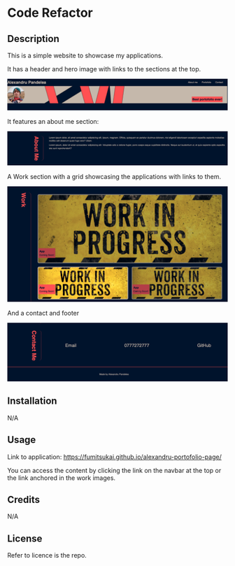 # Code Refactor

## Description

This is a simple website to showcase my applications.

It has a header and hero image with links to the sections at the top.

![navbar and hero image](/assets/images/header.png)

It features an about me section:

![about me section](/assets/images/about.png)

A Work section with a grid showcasing the applications with links to them.

![work section](/assets/images/work.png)

And a contact and footer

![contact me section and footer](/assets/images/contact.png)

## Installation

N/A

## Usage

Link to application: https://fumitsukai.github.io/alexandru-portofolio-page/

You can access the content by clicking the link on the navbar at the top or the link anchored in the work images.

## Credits

N/A

## License

Refer to licence is the repo.